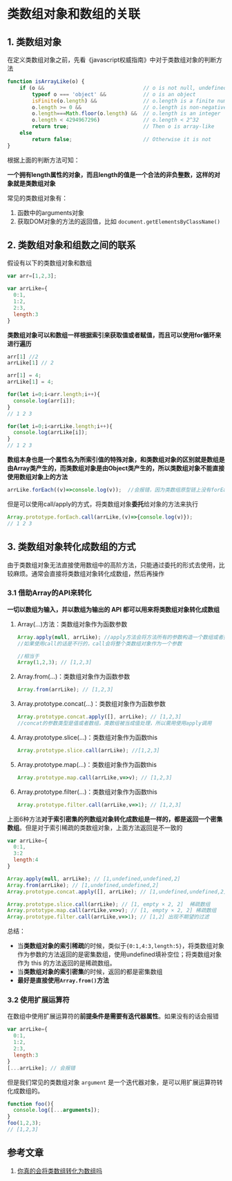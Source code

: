 # 类数组对象和数组的关联

## 1. 类数组对象

在定义类数组对象之前，先看《javascript权威指南》中对于类数组对象的判断方法

```js
function isArrayLike(o) {
    if (o &&                                // o is not null, undefined, etc.
        typeof o === 'object' &&            // o is an object
        isFinite(o.length) &&               // o.length is a finite number
        o.length >= 0 &&                    // o.length is non-negative
        o.length===Math.floor(o.length) &&  // o.length is an integer
        o.length < 4294967296)              // o.length < 2^32
        return true;                        // Then o is array-like
    else
        return false;                       // Otherwise it is not
}
```

根据上面的判断方法可知：

**一个拥有length属性的对象，而且length的值是一个合法的非负整数，这样的对象就是类数组对象**

常见的类数组对象有：

1. 函数中的arguments对象
2. 获取DOM对象的方法的返回值，比如 `document.getElementsByClassName()`

## 2. 类数组对象和组数之间的联系

假设有以下的类数组对象和数组

```js
var arr=[1,2,3];

var arrLike={
  0:1,
  1:2,
  2:3,
  length:3
}
```

**类数组对象可以和数组一样根据索引来获取值或者赋值，而且可以使用for循环来进行遍历**

```js
arr[1] //2
arrLike[1] // 2

arr[1] = 4; 
arrLike[1] = 4;

for(let i=0;i<arr.length;i++){
  console.log(arr[i]);
}
// 1 2 3

for(let i=0;i<arrLike.length;i++){
  console.log(arrLike[i]);
}
// 1 2 3
```

**数组本身也是一个属性名为所索引值的特殊对象，和类数组对象的区别就是数组是由Array类产生的，而类数组对象是由Object类产生的，所以类数组对象不能直接使用数组对象上的方法**

```js
arrLike.forEach((v)=>console.log(v));  //会报错，因为类数组原型链上没有forEach方法
```

但是可以使用call/apply的方式，将类数组对象**委托**给对象的方法来执行

```js
Array.prototype.forEach.call(arrLike,(v)=>{console.log(v)});
// 1 2 3
```

## 3. 类数组对象转化成数组的方式

由于类数组对象无法直接使用数组中的高阶方法，只能通过委托的形式去使用，比较麻烦。通常会直接将类数组对象转化成数组，然后再操作

### 3.1 借助Array的API来转化

**一切以数组为输入，并以数组为输出的 API 都可以用来将类数组对象转化成数组**

1. Array(...)方法：类数组对象作为函数参数

   ```js
   Array.apply(null, arrLike); //apply方法会将方法所有的参数构造一个数组或者类数组对象，内部再拆分
   //如果使用call的话是不行的，call会将整个类数组对象作为一个参数
   
   //相当于
   Array(1,2,3); // [1,2,3]
   ```

2. Array.from(...)：类数组对象作为函数参数

   ```js
   Array.from(arrLike); // [1,2,3]
   ```

3. Array.prototype.concat(...)：类数组对象作为函数参数

   ```js
   Array.prototype.concat.apply([], arrLike); // [1,2,3]
   //concat的参数类型是值或者数组，类数组被当成值处理，所以需用使用apply调用
   ```

4. Array.prototype.slice(...)：类数组对象作为函数this

   ```js
   Array.prototype.slice.call(arrLike); //[1,2,3]
   ```

5. Array.prototype.map(...)：类数组对象作为函数this

   ```js
   Array.prototype.map.call(arrLike,v=>v); // [1,2,3]
   ```

6. Array.prototype.filter(...)：类数组对象作为函数this

   ```js
   Array.prototype.filter.call(arrLike,v=>1); // [1,2,3]
   ```

上面6种方法**对于索引密集的列数组对象转化成数组是一样的，都是返回一个密集数组**。但是对于索引稀疏的类数组对象，上面方法返回是不一致的

```js
var arrLike={
  0:1,
  3:2
  length:4
}

Array.apply(null, arrLike); // [1,undefined,undefined,2]
Array.from(arrLike); // [1,undefined,undefined,2]
Array.prototype.concat.apply([], arrLike); // [1,undefined,undefined,2]

Array.prototype.slice.call(arrLike); // [1, empty × 2, 2]  稀疏数组
Array.prototype.map.call(arrLike,v=>v); // [1, empty × 2, 2] 稀疏数组
Array.prototype.filter.call(arrLike,v=>1); // [1,2] 出现不期望的过滤
```

总结：

- 当**类数组对象的索引稀疏**的时候，类似于`{0:1,4:3,length:5}`，将类数组对象作为参数的方法返回的是密集数组，使用undefined填补空位；将类数组对象作为 this 的方法返回的是稀疏数组。
- 当**类数组对象的索引密集**的时候，返回的都是密集数组
- **最好是直接使用`Array.from()`方法**

### 3.2 使用扩展运算符

在数组中使用扩展运算符的**前提条件是需要有迭代器属性**。如果没有的话会报错

```js
var arrLike={
  0:1,
  1:2,
  2:3,
  length:3
}
[...arrLike]; // 会报错
```

但是我们常见的类数组对象 `argument` 是一个迭代器对象，是可以用扩展运算符转化成数组的。

```js
function foo(){
  console.log([...arguments]);
}
foo(1,2,3);
// [1,2,3]
```

## 参考文章

1. [你真的会将类数组转化为数组吗](https://juejin.im/post/5e1d06566fb9a0301f2f1e46)

